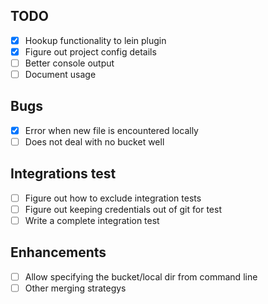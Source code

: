 TODO
----

* [X] Hookup functionality to lein plugin
* [X] Figure out project config details
* [ ] Better console output
* [ ] Document usage

Bugs
----

* [X] Error when new file is encountered locally
* [ ] Does not deal with no bucket well

Integrations test
-----------------

* [ ] Figure out how to exclude integration tests
* [ ] Figure out keeping credentials out of git for test
* [ ] Write a complete integration test

Enhancements
------------

* [ ] Allow specifying the bucket/local dir from command line
* [ ] Other merging strategys
